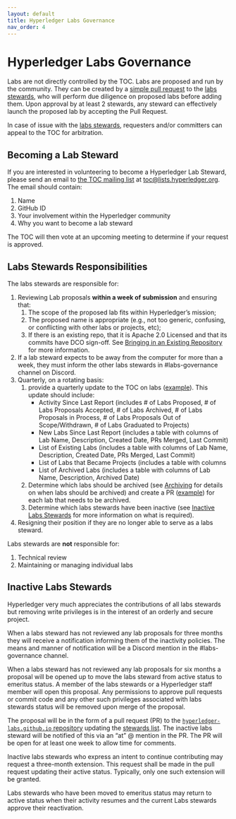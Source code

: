 ```yaml
---
layout: default
title: Hyperledger Labs Governance
nav_order: 4
---
```

[//]: # (SPDX-License-Identifier: CC-BY-4.0)

# Hyperledger Labs Governance

Labs are not directly controlled by the TOC. Labs are proposed and run by the community. They can be created by a [simple pull request](index#process-to-propose-a-new-lab) to the [labs stewards](stewards), who will perform due diligence on proposed labs before adding them. Upon approval by at least 2 stewards, any steward can effectively launch the proposed lab by accepting the Pull Request.

In case of issue with the [labs stewards](stewards), requesters and/or committers can appeal to the TOC for arbitration.

## Becoming a Lab Steward

If you are interested in volunteering to become a Hyperledger Lab Steward, please send an email to [the TOC mailing list](https://lists.hyperledger.org/g/toc) at [toc@lists.hyperledger.org](mailto:toc@lists.hyperledger.org). The email should contain:
1. Name
2. GitHub ID
3. Your involvement within the Hyperledger community
4. Why you want to become a lab steward

The TOC will then vote at an upcoming meeting to determine if your request is approved.

## Labs Stewards Responsibilities

The labs stewards are responsible for:
1. Reviewing Lab proposals **within a week of submission** and ensuring that:
    1. The scope of the proposed lab fits within Hyperledger’s mission;
    1. The proposed name is appropriate (e.g., not too generic, confusing, or conflicting with other labs or projects, etc);
    1. If there is an existing repo, that it is Apache 2.0 Licensed and that its commits have DCO sign-off. See [Bringing in an Existing Repository](https://github.com/hyperledger-labs/hyperledger-labs.github.io?tab=readme-ov-file#bringing-in-an-existing-repository) for more information.
1. If a lab steward expects to be away from the computer for more than a week, they must inform the other labs stewards in #labs-governance channel on Discord.
1. Quarterly, on a rotating basis:
    1. provide a quarterly update to the TOC on labs ([example](https://wiki.hyperledger.org/display/labs/2019+H2+Hyperledger+Labs+Update)). This update should include:
        - Activity Since Last Report (includes # of Labs Proposed, # of Labs Proposals Accepted, # of Labs Archived, # of Labs Proposals in Process, # of Labs Proposals Out of Scope/Withdrawn, # of Labs Graduated to Projects)
        - New Labs Since Last Report (includes a table with columns of Lab Name, Description, Created Date, PRs Merged, Last Commit)
        - List of Existing Labs (includes a table with columns of Lab Name, Description, Created Date, PRs Merged, Last Commit)
        - List of Labs that Became Projects (includes a table with columns 
        - List of Archived Labs (includes a table with columns of Lab Name, Description, Archived Date)
    1. Determine which labs should be archived (see [Archiving](https://github.com/hyperledger-labs/hyperledger-labs.github.io?tab=readme-ov-file#archiving) for details on when labs should be archived) and create a PR ([example](https://github.com/hyperledger-labs/fabric-topologies/commit/a7f305f297d70287ae9da264bba4c7f4d73af35b)) for each lab that needs to be archived.
    1. Determine which labs stewards have been inactive (see [Inactive Labs Stewards](#inactive-labs-stewards) for more information on what is required).
1. Resigning their position if they are no longer able to serve as a labs steward.

Labs stewards are **not** responsible for:
1. Technical review
1. Maintaining or managing individual labs

## Inactive Labs Stewards
Hyperledger very much appreciates the contributions of all labs stewards but removing write privileges is in the interest of an orderly and secure project.

When a labs steward has not reviewed any lab proposals for three months they will receive a notification informing them of the inactivity policies. The means and manner of notification will be a Discord mention in the #labs-governance channel.

When a labs steward has not reviewed any lab proposals for six months a proposal will be opened up to move the labs steward from active status to emeritus status. A member of the labs stewards or a Hyperledger staff member will open this proposal. Any permissions to approve pull requests or commit code and any other such privileges associated with labs stewards status will be removed upon merge of the proposal.

The proposal will be in the form of a pull request (PR) to the [`hyperledger-labs.github.io` repository](https://github.com/hyperledger-labs/hyperledger-labs.github.io) updating the [stewards list](stewards). The inactive labs steward will be notified of this via an “at” @ mention in the PR. The PR will be open for at least one week to allow time for comments.

Inactive labs stewards who express an intent to continue contributing may request a three-month extension. This request shall be made in the pull request updating their active status. Typically, only one such extension will be granted.

Labs stewards who have been moved to emeritus status may return to active status when their activity resumes and the current Labs stewards approve their reactivation.
